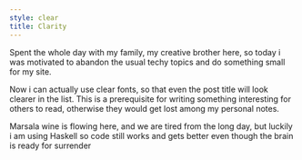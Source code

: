 ```yaml
---
style: clear
title: Clarity
---
```


Spent the whole day with my family, my creative brother here, so today
i was motivated to abandon the usual techy topics and do something
small for my site.

Now i can actually use clear fonts, so that even the post title will
look clearer in the list. This is a prerequisite for writing something
interesting for others to read, otherwise they would get lost among my
personal notes.

Marsala wine is flowing here, and we are tired from the long day, but
luckily i am using Haskell so code still works and gets better even
though the brain is ready for surrender
